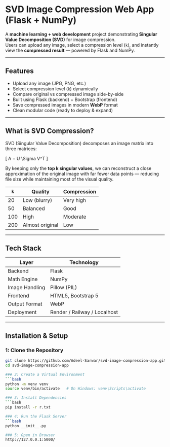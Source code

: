 # SVD Image Compression Web App (Flask + NumPy)

A **machine learning + web development** project demonstrating **Singular Value Decomposition (SVD)** for image compression.  
Users can upload any image, select a compression level (`k`), and instantly view the **compressed result** — powered by Flask and NumPy.

---

## Features

- Upload any image (JPG, PNG, etc.)
- Select compression level (`k`) dynamically
- Compare original vs compressed image side-by-side
- Built using Flask (backend) + Bootstrap (frontend)
- Save compressed images in modern **WebP** format
- Clean modular code (ready to deploy & expand)

---

## What is SVD Compression?

SVD (Singular Value Decomposition) decomposes an image matrix into three matrices:

\[
A = U \Sigma V^T
\]

By keeping only the **top k singular values**, we can reconstruct a close approximation of the original image with far fewer data points — reducing file size while maintaining most of the visual quality.

| `k` | Quality | Compression | 
|-----|----------|--------------|
| 20 | Low (blurry) | Very high |
| 50 | Balanced | Good |
| 100 | High | Moderate |
| 200 | Almost original | Low |

---

## Tech Stack

| Layer | Technology |
|-------|-------------|
| Backend | Flask |
| Math Engine | NumPy |
| Image Handling | Pillow (PIL) |
| Frontend | HTML5, Bootstrap 5 |
| Output Format | WebP |
| Deployment | Render / Railway / Localhost |

---

## Installation & Setup

### 1: Clone the Repository
```bash
git clone https://github.com/Adeel-Sarwar/svd-image-compression-app.git
cd svd-image-compression-app

### 2: Create a Virtual Environment
```bash
python -m venv venv
source venv/bin/activate   # On Windows: venv\Scripts\activate

### 3: Install Dependencies
```bash
pip install -r r.txt

### 4: Run the Flask Server
```bash
python __init__.py

### 5: Open in Browser
http://127.0.0.1:5000/
